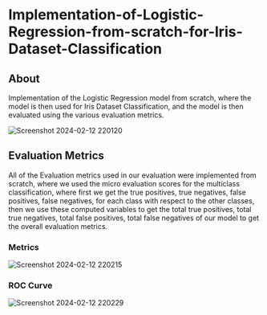 # Implementation-of-Logistic-Regression-from-scratch-for-Iris-Dataset-Classification

## About
Implementation of the Logistic Regression model from scratch, where the model is then used for Iris Dataset Classification, and the model is then evaluated using the various evaluation metrics.

![Screenshot 2024-02-12 220120](https://github.com/SaraElwatany/Implementation-of-Logistic-Regression-from-scratch-for-Iris-Dataset-Classification/assets/93448764/c43b9d71-5ee2-4628-86c2-3ec10c85accd)

## Evaluation Metrics
All of the Evaluation metrics used in our evaluation were implemented from scratch, where we used the micro evaluation scores for the multiclass classification, where first we get the true positives, true negatives, false positives, false negatives, for each class with respect to the other classes, then we use these computed variables to get the total true positives, total true negatives, total false positives, total false negatives of our model to get the overall evaluation metrics.

### Metrics
![Screenshot 2024-02-12 220215](https://github.com/SaraElwatany/Implementation-of-Logistic-Regression-from-scratch-for-Iris-Dataset-Classification/assets/93448764/3f967412-fcbd-418c-a9c7-1456fa92e572)

### ROC Curve
![Screenshot 2024-02-12 220229](https://github.com/SaraElwatany/Implementation-of-Logistic-Regression-from-scratch-for-Iris-Dataset-Classification/assets/93448764/0532bc8b-f7d0-4ff3-9517-e2f7201a6c1c)

